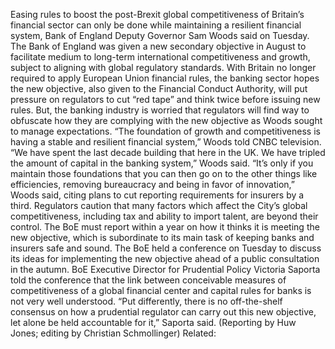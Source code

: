 Easing rules to boost the post-Brexit global competitiveness of Britain’s financial sector can only be done while maintaining a resilient financial system, Bank of England Deputy Governor Sam Woods said on Tuesday.
The Bank of England was given a new secondary objective in August to facilitate medium to long-term international competitiveness and growth, subject to aligning with global regulatory standards.
With Britain no longer required to apply European Union financial rules, the banking sector hopes the new objective, also given to the Financial Conduct Authority, will put pressure on regulators to cut “red tape” and think twice before issuing new rules.
But, the banking industry is worried that regulators will find way to obfuscate how they are complying with the new objective as Woods sought to manage expectations.
“The foundation of growth and competitiveness is having a stable and resilient financial system,” Woods told CNBC television.
“We have spent the last decade building that here in the UK. We have tripled the amount of capital in the banking system,” Woods said.
“It’s only if you maintain those foundations that you can then go on to the other things like efficiencies, removing bureaucracy and being in favor of innovation,” Woods said, citing plans to cut reporting requirements for insurers by a third.
Regulators caution that many factors which affect the City’s global competitiveness, including tax and ability to import talent, are beyond their control.
The BoE must report within a year on how it thinks it is meeting the new objective, which is subordinate to its main task of keeping banks and insurers safe and sound.
The BoE held a conference on Tuesday to discuss its ideas for implementing the new objective ahead of a public consultation in the autumn.
BoE Executive Director for Prudential Policy Victoria Saporta told the conference that the link between conceivable measures of competitiveness of a global financial center and capital rules for banks is not very well understood.
“Put differently, there is no off-the-shelf consensus on how a prudential regulator can carry out this new objective, let alone be held accountable for it,” Saporta said.
(Reporting by Huw Jones; editing by Christian Schmollinger)
Related: